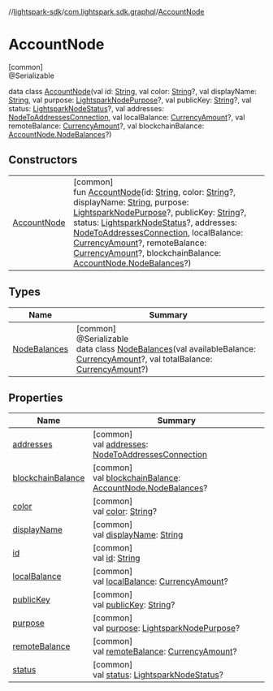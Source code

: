 //[lightspark-sdk](../../../index.md)/[com.lightspark.sdk.graphql](../index.md)/[AccountNode](index.md)

# AccountNode

[common]\
@Serializable

data class [AccountNode](index.md)(val id: [String](https://kotlinlang.org/api/latest/jvm/stdlib/kotlin/-string/index.html), val color: [String](https://kotlinlang.org/api/latest/jvm/stdlib/kotlin/-string/index.html)?, val displayName: [String](https://kotlinlang.org/api/latest/jvm/stdlib/kotlin/-string/index.html), val purpose: [LightsparkNodePurpose](../../com.lightspark.sdk.model/-lightspark-node-purpose/index.md)?, val publicKey: [String](https://kotlinlang.org/api/latest/jvm/stdlib/kotlin/-string/index.html)?, val status: [LightsparkNodeStatus](../../com.lightspark.sdk.model/-lightspark-node-status/index.md)?, val addresses: [NodeToAddressesConnection](../../com.lightspark.sdk.model/-node-to-addresses-connection/index.md), val localBalance: [CurrencyAmount](../../com.lightspark.sdk.model/-currency-amount/index.md)?, val remoteBalance: [CurrencyAmount](../../com.lightspark.sdk.model/-currency-amount/index.md)?, val blockchainBalance: [AccountNode.NodeBalances](-node-balances/index.md)?)

## Constructors

| | |
|---|---|
| [AccountNode](-account-node.md) | [common]<br>fun [AccountNode](-account-node.md)(id: [String](https://kotlinlang.org/api/latest/jvm/stdlib/kotlin/-string/index.html), color: [String](https://kotlinlang.org/api/latest/jvm/stdlib/kotlin/-string/index.html)?, displayName: [String](https://kotlinlang.org/api/latest/jvm/stdlib/kotlin/-string/index.html), purpose: [LightsparkNodePurpose](../../com.lightspark.sdk.model/-lightspark-node-purpose/index.md)?, publicKey: [String](https://kotlinlang.org/api/latest/jvm/stdlib/kotlin/-string/index.html)?, status: [LightsparkNodeStatus](../../com.lightspark.sdk.model/-lightspark-node-status/index.md)?, addresses: [NodeToAddressesConnection](../../com.lightspark.sdk.model/-node-to-addresses-connection/index.md), localBalance: [CurrencyAmount](../../com.lightspark.sdk.model/-currency-amount/index.md)?, remoteBalance: [CurrencyAmount](../../com.lightspark.sdk.model/-currency-amount/index.md)?, blockchainBalance: [AccountNode.NodeBalances](-node-balances/index.md)?) |

## Types

| Name | Summary |
|---|---|
| [NodeBalances](-node-balances/index.md) | [common]<br>@Serializable<br>data class [NodeBalances](-node-balances/index.md)(val availableBalance: [CurrencyAmount](../../com.lightspark.sdk.model/-currency-amount/index.md)?, val totalBalance: [CurrencyAmount](../../com.lightspark.sdk.model/-currency-amount/index.md)?) |

## Properties

| Name | Summary |
|---|---|
| [addresses](addresses.md) | [common]<br>val [addresses](addresses.md): [NodeToAddressesConnection](../../com.lightspark.sdk.model/-node-to-addresses-connection/index.md) |
| [blockchainBalance](blockchain-balance.md) | [common]<br>val [blockchainBalance](blockchain-balance.md): [AccountNode.NodeBalances](-node-balances/index.md)? |
| [color](color.md) | [common]<br>val [color](color.md): [String](https://kotlinlang.org/api/latest/jvm/stdlib/kotlin/-string/index.html)? |
| [displayName](display-name.md) | [common]<br>val [displayName](display-name.md): [String](https://kotlinlang.org/api/latest/jvm/stdlib/kotlin/-string/index.html) |
| [id](id.md) | [common]<br>val [id](id.md): [String](https://kotlinlang.org/api/latest/jvm/stdlib/kotlin/-string/index.html) |
| [localBalance](local-balance.md) | [common]<br>val [localBalance](local-balance.md): [CurrencyAmount](../../com.lightspark.sdk.model/-currency-amount/index.md)? |
| [publicKey](public-key.md) | [common]<br>val [publicKey](public-key.md): [String](https://kotlinlang.org/api/latest/jvm/stdlib/kotlin/-string/index.html)? |
| [purpose](purpose.md) | [common]<br>val [purpose](purpose.md): [LightsparkNodePurpose](../../com.lightspark.sdk.model/-lightspark-node-purpose/index.md)? |
| [remoteBalance](remote-balance.md) | [common]<br>val [remoteBalance](remote-balance.md): [CurrencyAmount](../../com.lightspark.sdk.model/-currency-amount/index.md)? |
| [status](status.md) | [common]<br>val [status](status.md): [LightsparkNodeStatus](../../com.lightspark.sdk.model/-lightspark-node-status/index.md)? |
